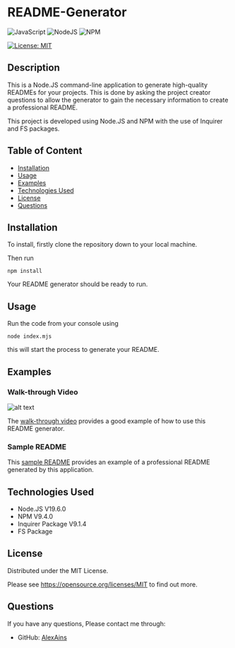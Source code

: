 # README-Generator

![JavaScript](https://img.shields.io/badge/javascript-%23323330.svg?style=for-the-badge&logo=javascript&logoColor=%23F7DF1E) ![NodeJS](https://img.shields.io/badge/node.js-6DA55F?style=for-the-badge&logo=node.js&logoColor=white) ![NPM](https://img.shields.io/badge/NPM-%23CB3837.svg?style=for-the-badge&logo=npm&logoColor=white) 

[![License: MIT](https://img.shields.io/badge/License-MIT-yellow.svg)](https://opensource.org/licenses/MIT)

## Description
This is a Node.JS command-line application to generate high-quality READMEs for your projects.
This is done by asking the project creator questions to allow the generator to gain the necessary information to create a professional README.

This project is developed using Node.JS and NPM with the use of Inquirer and FS packages.

## Table of Content
* [Installation](#installation)
* [Usage](#usage)
* [Examples](#examples)
* [Technologies Used](#technologies-used)
* [License](#license)
* [Questions](#questions)

## Installation
To install, firstly clone the repository down to your local machine.

Then run 
```
npm install
```
Your README generator should be ready to run.

## Usage
Run the code from your console using
```
node index.mjs
```
this will start the process to generate your README.

## Examples

### Walk-through Video
![alt text](./assets/readme.gif)

The [walk-through video](./assets/walkthrough.mp4) provides a good example of how to use this README generator.

### Sample README
This [sample README](./assets/generatedREADME.md) provides an example of a professional README generated by this application.

## Technologies Used
* Node.JS V19.6.0
* NPM V9.4.0
* Inquirer Package V9.1.4
* FS Package

## License
Distributed under the MIT License.

Please see https://opensource.org/licenses/MIT to find out more.

## Questions
If you have any questions, Please contact me through:
* GitHub: [AlexAins](https://github.com/AlexAins)